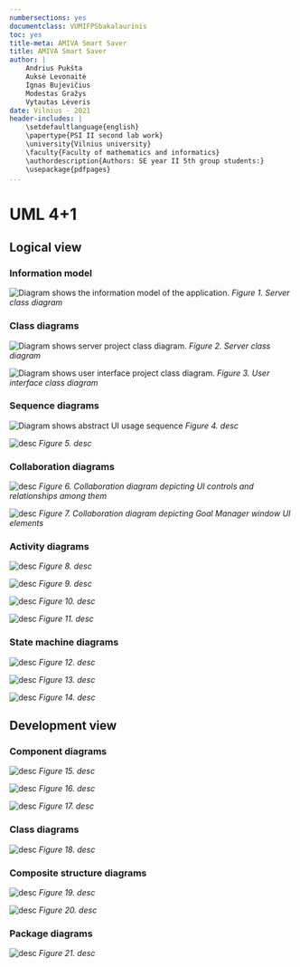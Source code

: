 ```yaml
---
numbersections: yes
documentclass: VUMIFPSbakalaurinis
toc: yes
title-meta: AMIVA Smart Saver
title: AMIVA Smart Saver
author: |
    Andrius Pukšta  
    Auksė Levonaitė  
    Ignas Bujevičius  
    Modestas Gražys  
    Vytautas Lėveris
date: Vilnius - 2021
header-includes: |
	\setdefaultlanguage{english}
    \papertype{PSI II second lab work}
    \university{Vilnius university}
    \faculty{Faculty of mathematics and informatics}
    \authordescription{Authors: SE year II 5th group students:}
    \usepackage{pdfpages}
...
```


# UML 4+1

## Logical view

### Information model

![Diagram shows the information model of the application.](lab2/logical/information_model.svg)
*Figure 1. Server class diagram*

### Class diagrams

![Diagram shows server project class diagram.](lab2/logical/class_diagram_server.svg)
*Figure 2. Server class diagram*

![Diagram shows user interface project class diagram.](lab2/logical/class_diagram_ui.svg)
*Figure 3. User interface class diagram*

### Sequence diagrams

![Diagram shows abstract UI usage sequence](lab2/logical/sequence_ui_abstract.svg)
*Figure 4. desc*

![desc](lab2/logical/sequence_ui.svg)
*Figure 5. desc*

### Collaboration diagrams

![desc](lab2/logical/collaboration_ui.svg)
*Figure 6. Collaboration diagram depicting UI controls and relationships among them*

![desc](lab2/logical/collaboration_saving_goal.svg)
*Figure 7. Collaboration diagram depicting Goal Manager window UI elements*

### Activity diagrams

![desc](lab2/logical/activity_login_signup.svg)
*Figure 8. desc*

![desc](lab2/logical/activity_goal.svg)
*Figure 9. desc*

![desc](lab2/logical/activity_balance.svg)
*Figure 10. desc*

![desc](lab2/logical/activity_expense.svg)
*Figure 11. desc*

### State machine diagrams

![desc](lab2/logical/state_machine_ui_abstract.svg)
*Figure 12. desc*

![desc](lab2/logical/state_machine_ui.svg)
*Figure 13. desc*

![desc](lab2/logical/state_machine.svg)
*Figure 14. desc*

## Development view

### Component diagrams

![desc](lab2/development/component_abstract.svg)
*Figure 15. desc*

![desc](lab2/development/component_implementation_server_domain.svg)
*Figure 16. desc*

![desc](lab2/development/component_implementation_server_server.svg)
*Figure 17. desc*

### Class diagrams

![desc](lab2/development/class_server_interfaces.svg)
*Figure 18. desc*

### Composite structure diagrams

![desc](lab2/development/composite_transaction_draft.svg)
*Figure 19. desc*

![desc](lab2/development/composite_user_draft.svg)
*Figure 20. desc*

### Package diagrams

![desc](lab2/development/package_diagram.svg)
*Figure 21. desc*
